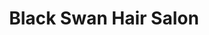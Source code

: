 ---
title: "Black Swan Hair Salon"
url: /chesterfield-county/black-swan-hair-salon/
shop: hairdresser
---